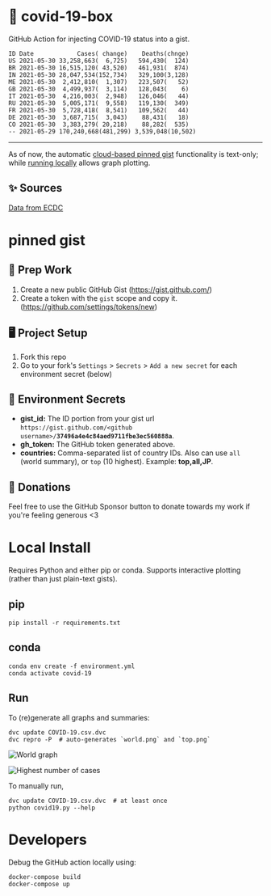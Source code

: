 # 🏥 covid-19-box

GitHub Action for injecting COVID-19 status into a gist.

```
ID Date            Cases( change)    Deaths(chnge)
US 2021-05-30 33,258,663(  6,725)   594,430(  124)
BR 2021-05-30 16,515,120( 43,520)   461,931(  874)
IN 2021-05-30 28,047,534(152,734)   329,100(3,128)
ME 2021-05-30  2,412,810(  1,307)   223,507(   52)
GB 2021-05-30  4,499,937(  3,114)   128,043(    6)
IT 2021-05-30  4,216,003(  2,948)   126,046(   44)
RU 2021-05-30  5,005,171(  9,558)   119,130(  349)
FR 2021-05-30  5,728,418(  8,541)   109,562(   44)
DE 2021-05-30  3,687,715(  3,043)    88,431(   18)
CO 2021-05-30  3,383,279( 20,218)    88,282(  535)
-- 2021-05-29 170,240,668(481,299) 3,539,048(10,502)
```

---

As of now, the automatic [cloud-based pinned gist](#pinned-gist) functionality is text-only;
while [running locally](#local-install) allows graph plotting.

## ✨ Sources

[Data from ECDC](https://www.ecdc.europa.eu/en/publications-data/download-todays-data-geographic-distribution-covid-19-cases-worldwide)

# pinned gist

## 🎒 Prep Work
1. Create a new public GitHub Gist (https://gist.github.com/)
1. Create a token with the `gist` scope and copy it. (https://github.com/settings/tokens/new)

## 🖥 Project Setup
1. Fork this repo
1. Go to your fork's `Settings` > `Secrets` > `Add a new secret` for each environment secret (below)

## 🤫 Environment Secrets
- **gist_id:** The ID portion from your gist url `https://gist.github.com/<github username>/`**`37496a4e4c84aed9711fbe3ec560888a`**.
- **gh_token:** The GitHub token generated above.
- **countries:** Comma-separated list of country IDs. Also can use `all` (world summary), or `top` (10 highest). Example: **top,all,JP**.

## 💸 Donations

Feel free to use the GitHub Sponsor button to donate towards my work if you're feeling generous <3

# Local Install

Requires Python and either pip or conda. Supports interactive plotting (rather than just plain-text gists).

## pip

```
pip install -r requirements.txt
```

## conda

```
conda env create -f environment.yml
conda activate covid-19
```

## Run

To (re)generate all graphs and summaries:

```
dvc update COVID-19.csv.dvc
dvc repro -P  # auto-generates `world.png` and `top.png`
```

![World graph](world.png)

![Highest number of cases](top.png)

To manually run,

```
dvc update COVID-19.csv.dvc  # at least once
python covid19.py --help
```

# Developers

Debug the GitHub action locally using:

```
docker-compose build
docker-compose up
```
